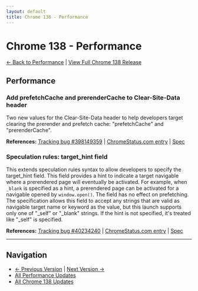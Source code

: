 ```yaml
---
layout: default
title: Chrome 138 - Performance
---
```


# Chrome 138 - Performance

[← Back to Performance](./) | [View Full Chrome 138 Release](/versions/chrome-138/)

## Performance

### Add prefetchCache and prerenderCache to Clear-Site-Data header

Two new values for the Clear-Site-Data header to help developers target clearing the prerender and prefetch cache: "prefetchCache" and "prerenderCache".

**References:** [Tracking bug #398149359](https://bugs.chromium.org/p/chromium/issues/detail?id=398149359) | [ChromeStatus.com entry](https://chromestatus.com/feature/5110263659667456) | [Spec](https://w3c.github.io/webappsec-clear-site-data/#grammardef-cache-directive)

### Speculation rules: target_hint field

This extends speculation rules syntax to allow developers to specify the target_hint field. This field provides a hint to indicate a target navigable where a prerendered page will eventually be activated. For example, when `_blank` is specified as a hint, a prerendered page can be activated for a navigable opened by `window.open()`. The field has no effect on prefetching. The specification allows this field to accept any strings that are valid as navigable target name or keyword as the value, but this launch supports only one of "_self" or "_blank" strings. If the hint is not specified, it's treated like "_self" is specified.

**References:** [Tracking bug #40234240](https://bugs.chromium.org/p/chromium/issues/detail?id=40234240) | [ChromeStatus.com entry](https://chromestatus.com/feature/5084493854924800) | [Spec](https://wicg.github.io/nav-speculation/speculation-rules.html#speculation-rule-target-hint)


---

## Navigation
- [← Previous Version](./chrome-137) | [Next Version →](./chrome-139)
- [All Performance Updates](./)
- [All Chrome 138 Updates](/versions/chrome-138/)

